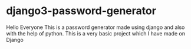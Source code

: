 # django3-password-generator
Hello Everyone This is a password generator made using django and also with the help of python.
This is a very basic project which I have made on Django
